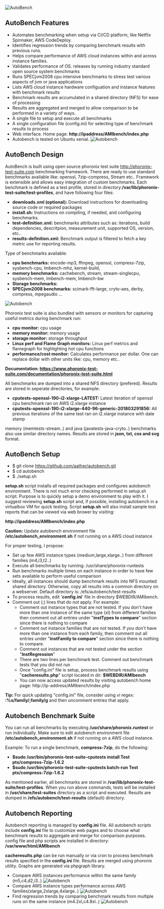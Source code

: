 ![AutoBench](performance-meter.jpg)

## AutoBench Features

- Automates benchmarking when setup via CI/CD platform, like Netflix Spinnaker, AWS CodeDeploy.
- Identifies regression trends by comparing benchmark results with previous runs. 
- Helps compare performance of AWS cloud instances within and across instance families.
- Validates performance of OS. releases by running industry standard open source system benchmarks
- Runs SPECjvm2008 cpu intensive benchmarks to stress test various aspects of jvm or java applications
- Lists AWS cloud instance hardware configuation and instance features with benchmark results
- Benchmark results are accumulated in a shared directory (NFS) for ease of processing
- Results are aggregated and merged to allow comparison to be performed in a variety of ways.
- A single file to setup and execute all benchmarks
- A single configuration file (config.ini) for selecting type of benchmark results to process
- Web interface. Home page: **http://ipaddress/AMIbench/index.php**
- Autobench is tested on Ubuntu xenial.
![Autobench](homepage.png)

## AutoBench Design
AutoBench is built using open source phoronix test suite http://phoronix-test-suite.com benchmarking framework. There are ready to use standard benchmarks available like: openssl, 7zip-compress, Stream etc.. Framework is extensible and allows easy integration of custom benchmarks. Each benchmark is defined as a test profile, stored in directory:**/var/lib/phoronix-test-suite/test-profiles**, and have following four files:
- **downloads.xml (optional):**  Download instructions for downloading source code or required packages 
- **install.sh:** Instructions on compiling, if needed, and configuring benchmarks.  
- **test-definition.xml:** benchmarks attributes such as: iterations, build dependencies, descritpion, measurement unit, supported OS, version, etc..
- **results-definition.xml:** Benchmark output is filtered to fetch a key metric use for reporting results.

Type of benchmarks available:

- **cpu benchmarks:** encode-mp3, ffmpeg, openssl, compress-7zip, sysbench-cpu, lmbench-mhz, kernel-build,
- **memory benchmarks:** cachebench, stream, stream-singlecpu, sysbench-mem, lmbench-mem, lmbench-bw
- **Storage benchmarks:** 
- **SPECjvm2008 benchmarks:** scimark-fft-large, cryto-aes, derby, compress, mpegaudio ...

![Autobench](cpu-mem-benchmarks.png)

Phoronix test suite is also bundled with sensors or monitors for capturing useful metrics during benchmark run:
- **cpu monitor:** cpu usage
- **memory monitor:** memory usage
- **storage monitor:** storage throughput 
- **Linux perf and Flame Graph  monitors:** Linux perf metrics and flamegraph for highlighting hot cpu functions
- **performance/cost monitor:** Calculates performance per dollar. One can replace dollar with other units like: cpu, memory etc..

**Documentation: https://www.phoronix-test-suite.com/documentation/phoronix-test-suite.html**

All benchmarks are dumped into a shared NFS directory (prefered). Results are stored in seperate directories, for example:
- **cputests-openssl-190-i2-xlarge-LATEST:** Latest iteration of openssl cpu benchmark ran on AWS i2.xlarge instance 
- **cputests-openssl-190-i2-xlarge-440-96-generic-201803291856:** All previous iterations of the same test ran on i2.xlarge instance with date stamp 

memory (memtests-stream..) and java (javatests-java-cryto..) benchmarks also use similar directory names. Results are stored in **json, txt, css and svg** format.

## AutoBench Setup

- $ git clone https://github.com/aather/autobench.git
- $ cd autobench 
- $ ./setup.sh 

**setup.sh** script installs all required packages and configures autobench environment. There is not much error checking performed in setup.sh script. Purpose is to quickly setup a demo environment to play with it. I suggest reviewing **setup.sh** script and, if possible, installing autobench in a virtualbox VM for quick testing. Script **setup.sh** will also install sample test reports that can be viewed via web brower by visiting:

 **http://ipaddress/AMIbench/index.php**

**Caution:** Update autobench environment file **/etc/autobench_environment.sh** if not running on a AWS cloud instance

For proper testing, I propose:
- Set up few AWS instance types (medium,large,xlarge..) from different families (m4,i3,t2..) 
- Execute all benchmarks by running: /usr/share/phoronix-runtests
- Run benchmarks multiple times on each instance in order to have few sets available to perform useful comparison 
- Ideally, all instances should dump benchmark results into NFS mounted shared directory. Otherwise, copy all results into a common directory on a webserver. Default directory is: /efs/autobench/test-results
- To process results, edit '**config.ini**' file in directory $WEBDIR/AMIbench. 
- Comment out (;) lines that do not apply.  For example:
  - Comment out instance types that are not tested. If you don't have more than one instance of the same type (xl) from different families then comment out all entries under "**instTypes to compare**" section since there is nothing to compare 
  - Comment out instance families that are not tested. If you don't have more than one instance from each family, then comment out all entries under "**instFamily to compare**" section since there is nothing to compare.
  - Comment out instances that are not tested under the section "**InstRegression**" 
  - There are two lines per benchmark test. Comment out benchmark tests that you did not run
  - Once "config.ini" file is setup, process benchmark results using "**cacheresults.php**" script located in dir: **$WEBDIR/AMIbench**
  - You can now access updated results by visiting autobench home page: http://ip-address/AMIbench/index.php

**Tip:** For quick updating "config.ini" file, consider using vi regex: **:%s/family/;family/g** and then uncomment entries that apply.

## Autobench Benchmark Suite
You can run all benchmarks by executing **/usr/share/phoronix.runtest** or run individually. Make sure to edit autobench environment file **/etc/autobench_environment.sh** if not running on a AWS cloud instance. 

Example: To run a single benchmark, **compress-7zip**, do the following: 

- **$sudo /usr/bin/phoronix-test-suite-cputests install Test pts/compress-7zip-1.6.2**
- **$sudo /usr/bin/phoronix-test-suite-cputests batch-run Test pts/compress-7zip-1.6.2**

As mentioned earlier, all benchmarks are stored in **/var/lib/phoronix-test-suite/test-profiles**. When you run  above commands, tests will be installed in **/usr/share/test-suites** directory as a script and executed. Results are dumped in **/efs/autobench/test-results** (default) directory.

## Autobench Reporting
Autobench reporting is managed by **config.ini** file. All autobench scripts include **config.ini** file to customize web pages and to choose what benchmark results to aggregate and merge for comparison purposes. config file and php scripts are installed in directory: **/var/www/html/AMIbench**

**cacheresults.php** can be run manually or via cron to process benchmark results specified in the **config.ini** file. Results are merged using phoronix utility. Graphs are generated via phpgraph library.

- Compare AWS instances performance within the same family (m5,c4,d2,i3..)
![Autobench](instfamily.png)
- Compare AWS instance types performance across AWS families(xlarge,2xlarge,4xlarge..)
![Autobench](instfamily.png)
- Find regression trends by comparing benchmark results from multiple runs on the same instance (m4.2xl,c4.8xl..)
![Autobench](instregression.png)
